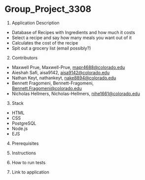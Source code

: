 # Group_Project_3308

1. Application Description
  - Database of Recipes with Ingredients and how much it costs
  - Select a recipe and say how many meals you want out of it
  - Calculates the cost of the recipe
  - Spit out a grocery list (email possibly?)
  
2. Contributors
  - Maxwell Prue, Maxwell-Prue, mapr4688@colorado.edu
  - Aieshah Safi, aisa9142, aisa9142@colorado.edu
  - Nathan Keyt, nathankeyt, nake8894@colorado.edu
  - Bennett Fragomeni, Bennett-Fragomeni, Bennett.Fragomeni@colorado.edu
  - Nicholas Hellmers, Nicholas-Hellmers, nihe1661@colorado.edu
  
3. Stack
  - HTML
  - CSS
  - PostgreSQL
  - Node.js
  - EJS

4. Prerequisites

5. Instructions

6. How to run tests

7. Link to application
